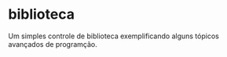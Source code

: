 # biblioteca
Um simples controle de biblioteca exemplificando alguns tópicos avançados de programção.
